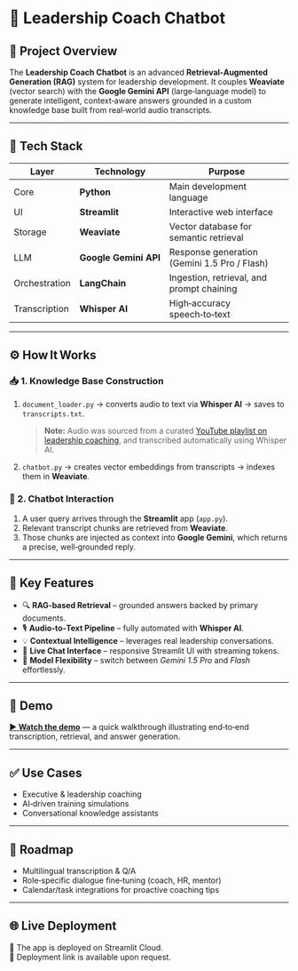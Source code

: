 # 🚀 **Leadership Coach Chatbot**

## 📘 Project Overview
The **Leadership Coach Chatbot** is an advanced **Retrieval‑Augmented Generation (RAG)** system for leadership development. It couples **Weaviate** (vector search) with the **Google Gemini API** (large‑language model) to generate intelligent, context‑aware answers grounded in a custom knowledge base built from real‑world audio transcripts.

---

## 🧰 Tech Stack
| Layer | Technology | Purpose |
|-------|------------|---------|
| Core  | **Python** | Main development language |
| UI    | **Streamlit** | Interactive web interface |
| Storage | **Weaviate** | Vector database for semantic retrieval |
| LLM   | **Google Gemini API** | Response generation (Gemini 1.5 Pro / Flash) |
| Orchestration | **LangChain** | Ingestion, retrieval, and prompt chaining |
| Transcription | **Whisper AI** | High‑accuracy speech‑to‑text |

---

## ⚙️ How It Works

### 📥 1. Knowledge Base Construction
1. `document_loader.py` → converts audio to text via **Whisper AI** → saves to `transcripts.txt`.
   > **Note:** Audio was sourced from a curated [YouTube playlist on leadership coaching](https://www.youtube.com/playlist?list=PLHSXjBr0dFpm4tx2qzAgGN8Dv98d9lZtx), and transcribed automatically using Whisper AI.    
3. `chatbot.py` → creates vector embeddings from transcripts → indexes them in **Weaviate**.

### 💬 2. Chatbot Interaction
1. A user query arrives through the **Streamlit** app (`app.py`).  
2. Relevant transcript chunks are retrieved from **Weaviate**.  
3. Those chunks are injected as context into **Google Gemini**, which returns a precise, well‑grounded reply.

---

## 🎯 Key Features
- 🔍 **RAG‑based Retrieval** – grounded answers backed by primary documents.  
- 🎙️ **Audio‑to‑Text Pipeline** – fully automated with **Whisper AI**.  
- 💡 **Contextual Intelligence** – leverages real leadership conversations.  
- 💬 **Live Chat Interface** – responsive Streamlit UI with streaming tokens.  
- 🔄 **Model Flexibility** – switch between *Gemini 1.5 Pro* and *Flash* effortlessly.

---

## 🎥 Demo
**[▶ Watch the demo](video1448249942.mp4)** — a quick walkthrough illustrating end‑to‑end transcription, retrieval, and answer generation.

---

## ✅ Use Cases
- Executive & leadership coaching  
- AI‑driven training simulations  
- Conversational knowledge assistants

---

## 📌 Roadmap
- Multilingual transcription & Q/A  
- Role‑specific dialogue fine‑tuning (coach, HR, mentor)  
- Calendar/task integrations for proactive coaching tips  

---

## 🌐 Live Deployment

📍 The app is deployed on Streamlit Cloud.  
🔗 Deployment link is available upon request.




